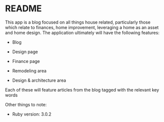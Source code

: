 # README

This app is a blog focused on all things house related, particularly those which relate to finances, home improvement, leveraging a home as an asset and home design.  The application ultimately will have the following features:

* Blog

* Design page

* Finance page

* Remodeling area

* Design & architecture area

Each of these will feature articles from the blog tagged with the relevant key words

Other things to note:

* Ruby version: 3.0.2

